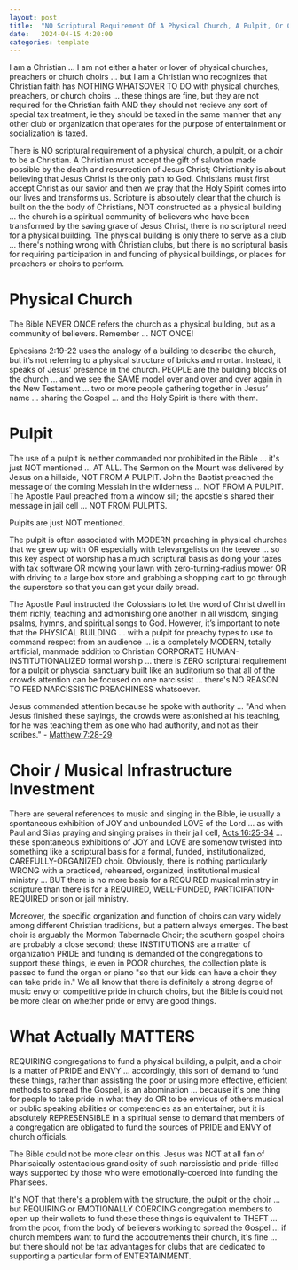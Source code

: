 ```yaml
---
layout: post
title:  "NO Scriptural Requirement Of A Physical Church, A Pulpit, Or Choir"
date:   2024-04-15 4:20:00
categories: template
---
```



I am a Christian ... I am not either a hater or lover of physical churches, preachers or church choirs ... but I am a Christian who recognizes that Christian faith has NOTHING WHATSOVER TO DO with physical churches, preachers, or church choirs ... these things are fine, but they are not required for the Christian faith AND they should not recieve any sort of special tax treatment, ie they should be taxed in the same manner that any other club or organization that operates for the purpose of entertainment or socialization is taxed.

There is NO scriptural requirement of a physical church, a pulpit, or a choir to be a Christian. A Christian must accept the gift of salvation made possible by the death and resurrection of Jesus Christ; Christianity is about believing that Jesus Christ is the only path to God. Christians must first accept Christ as our savior and then we pray that the Holy Spirit comes into our lives and transforms us. Scripture is absolutely clear that the church is built on the the body of Christians, NOT constructed as a physical building ... the church is a spiritual community of believers who have been transformed by the saving grace of Jesus Christ, there is no scriptural need for a physical building. The physical building is only there to serve as a club ... there's nothing wrong with Christian clubs, but there is no scriptural basis for requiring participation in and funding of physical buildings, or places for preachers or choirs to perform.

# Physical Church

The Bible NEVER ONCE refers the church as a physical building, but as a community of believers. Remember ... NOT ONCE!

Ephesians 2:19-22 uses the analogy of a building to describe the church, but it’s not referring to a physical structure of bricks and mortar. Instead, it speaks of Jesus’ presence in the church. PEOPLE are the building blocks of the church ... and we see the SAME model over and over and over again in the New Testament ... two or more people gathering together in Jesus’ name ... sharing the Gospel ... and the Holy Spirit is there with them.

# Pulpit

The use of a pulpit is neither commanded nor prohibited in the Bible ... it's just NOT mentioned ... AT ALL. The Sermon on the Mount was delivered by Jesus on a hillside, NOT FROM A PULPIT. John the Baptist preached the message of the coming Messiah in the wilderness ... NOT FROM A PULPIT.  The Apostle Paul preached from a window sill; the apostle's shared their message in jail cell ... NOT FROM PULPITS.

Pulpits are just NOT mentioned.

The pulpit is often associated with MODERN preaching in physical churches that we grew up with OR especially with televangelists on the teevee ... so this key aspect of worship has a much scriptural basis as doing your taxes with tax software OR mowing your lawn with zero-turning-radius mower OR with driving to a large box store and grabbing a shopping cart to go through the superstore so that you can get your daily bread. 

The Apostle Paul instructed the Colossians to let the word of Christ dwell in them richly, teaching and admonishing one another in all wisdom, singing psalms, hymns, and spiritual songs to God. However, it’s important to note that the PHYSICAL BUILDING ... with a pulpit for preachy types to use to command respect from an audience ... is a completely MODERN, totally artificial, manmade addition to Christian CORPORATE HUMAN-INSTITUTIONALIZED formal worship ... there is ZERO scriptural requirement for a pulpit or physcial sanctuary built like an auditorium so that all of the crowds attention can be focused on one narcissist ... there's NO REASON TO FEED NARCISSISTIC PREACHINESS whatsoever.

Jesus commanded attention because he spoke with authority ... "And when Jesus finished these sayings, the crowds were astonished at his teaching, for he was teaching them as one who had authority, and not as their scribes." - [Matthew 7:28-29](https://www.biblestudytools.com/matthew/passage/?q=matthew+7:28-29)

# Choir / Musical Infrastructure Investment

There are several references to music and singing in the Bible, ie usually a spontaneous exhibition of JOY and unbounded LOVE of the Lord ... as with Paul and Silas praying and singing praises in their jail cell, [Acts 16:25-34](https://www.biblestudytools.com/acts/passage/?q=acts+16:25-34) ... these spontaneous exhibitions of JOY and LOVE are somehow twisted into something like a scriptural basis for a formal, funded, institutionalized, CAREFULLY-ORGANIZED choir. Obviously, there is nothing particularly WRONG with a practiced, rehearsed, organized, institutional musical ministry ... BUT there is no more basis for a REQUIRED musical ministry in scripture than there is for a REQUIRED, WELL-FUNDED, PARTICIPATION-REQUIRED prison or jail ministry. 

Moreover, the specific organization and function of choirs can vary widely among different Christian traditions, but a pattern always emerges.  The best choir is arguably the Mormon Tabernacle Choir; the southern gospel choirs are probably a close second; these INSTITUTIONS are a matter of organization PRIDE and funding is demanded of the congregations to support these things, ie even in POOR churches, the collection plate is passed to fund the organ or piano "so that our kids can have a choir they can take pride in." We all know that there is definitely a strong degree of music envy or competitive pride in church choirs, but the Bible is could not be more clear on whether pride or envy are good things. 

# What Actually MATTERS

REQUIRING congregations to fund a physical building, a pulpit, and a choir is a matter of PRIDE and ENVY ... accordingly, this sort of demand to fund these things, rather than assisting the poor or using more effective, efficient methods to spread the Gospel, is an abomination ... because it's one thing for people to take pride in what they do OR to be envious of others musical or public speaking abilities or competencies as an entertainer, but it is absolutely REPRESENSIBLE in a spiritual sense to demand that members of a congregation are obligated to fund the sources of PRIDE and ENVY of church officials.

The Bible could not be more clear on this. Jesus was NOT at all fan of Pharisaically ostentacious grandiosity of such narcissistic and pride-filled ways supported by those who were emotionally-coerced into funding the Pharisees.

It's NOT that there's a problem with the structure, the pulpit or the choir ... but REQUIRING or EMOTIONALLY COERCING congregation members to open up their wallets to fund these these things is equivalent to THEFT ... from the poor, from the body of believers working to spread the Gospel ... if church members want to fund the accoutrements their church, it's fine ... but there should not be tax advantages for clubs that are dedicated to supporting a particular form of ENTERTAINMENT.